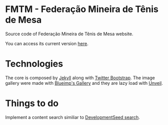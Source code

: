 FMTM - Federação Mineira de Tênis de Mesa
====

Source code of Federação Mineira de Tênis de Mesa website. 

You can access its current version [here](http://fmtm.net/ "here").

Technologies
===

The core is composed by [Jekyll](http://jekyllrb.com/ "Jekyll") along with [Twitter Bootstrap](http://getbootstrap.com/ "Twitter Bootstrap"). The image gallery were made with [Blueimp's Gallery](http://blueimp.github.io/Gallery/ "Blueimp's Gallery") and they are lazy load with [Unveil](http://luis-almeida.github.io/unveil/ "Unveil").

Things to do
===

Implement a content search similiar to [DevelopmentSeed search](http://developmentseed.org/blog/2011/09/09/jekyll-github-pages/ "DevelopmentSeed search").

